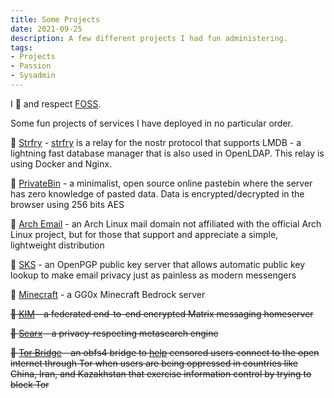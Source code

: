 ```yaml
---
title: Some Projects
date: 2021-09-25
description: A few different projects I had fun administering.
tags:
- Projects
- Passion
- Sysadmin
---
```


I 💙 and respect <a href="https://en.wikipedia.org/wiki/Free_and_open-source_software" target="_blank">FOSS</a>.

Some fun projects of services I have deployed in no particular order. 

🔘 [Strfry](https://relay.cxcore.net/) - <a href="https://github.com/hoytech/strfry" target="_blank">strfry</a> is a relay for the nostr protocol that supports LMDB - a lightning fast database manager that is also used in OpenLDAP. This relay is using Docker and Nginx.

🔘 [PrivateBin](https://bin.kode.im/) - a minimalist, open source online pastebin where the server has zero knowledge of pasted data. Data is encrypted/decrypted in the browser using 256 bits AES 

🔘 [Arch Email](https://archlinux.email/) - an Arch Linux mail domain not affiliated with the official Arch Linux project, but for those that support and appreciate a simple, lightweight distribution

🔘 [SKS](https://keys.kode.email) - an OpenPGP public key server that allows automatic public key lookup to make email privacy just as painless as modern messengers

🔘 [Minecraft](https://minecraft.gg0x.games/) - a GG0x Minecraft Bedrock server

~~🔘 [KIM](https://kode.im) - a federated end-to-end encrypted Matrix messaging homeserver~~

~~🔘 [Searx](https://s.kode.im/) - a privacy-respecting metasearch engine~~

~~🔘 [Tor Bridge](https://metrics.torproject.org/rs.html#details/0880F347244737A79838489A61CCF40FD3E49725) - an obfs4 bridge to <a href="https://blog.torproject.org/run-tor-bridges-defend-open-internet" target="_blank">help</a> censored users connect to the open internet through Tor when users are being oppressed in countries like China, Iran, and Kazakhstan that exercise information control by trying to block Tor~~